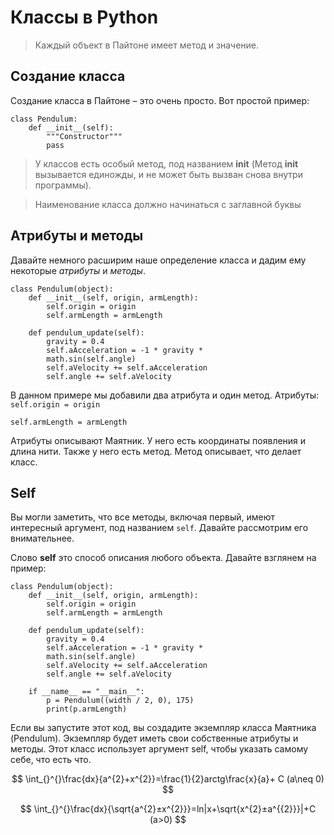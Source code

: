 # Классы в Python
>Каждый объект в Пайтоне имеет метод и значение.
## Создание класса
Создание класса в Пайтоне – это очень просто. Вот простой пример:
```
class Pendulum:    
    def __init__(self):
        """Constructor"""
        pass
```
>У классов есть особый метод, под названием __init__ (Метод __init__ вызывается единожды, и не может быть вызван снова внутри программы).

>Наименование класса должно начинаться с заглавной буквы

## Атрибуты и методы
Давайте немного расширим наше определение класса и дадим ему некоторые _атрибуты_ и _методы_.
```
class Pendulum(object):
    def __init__(self, origin, armLength):
        self.origin = origin
        self.armLength = armLength
    
    def pendulum_update(self):
        gravity = 0.4
        self.aAcceleration = -1 * gravity * 
        math.sin(self.angle)
        self.aVelocity += self.aAcceleration
        self.angle += self.aVelocity
```
В данном примере мы добавили два атрибута и один метод. 
Атрибуты:
`self.origin = origin`

`self.armLength = armLength`

Атрибуты описывают Маятник. У него есть координаты появления и длина нити. Также у него есть метод. Метод описывает, что делает класс.
## Self
Вы могли заметить, что все методы, включая первый, имеют интересный аргумент, под названием `self`. Давайте рассмотрим его внимательнее.

Слово **self** это способ описания любого объекта. Давайте взглянем на пример:
```
class Pendulum(object):
    def __init__(self, origin, armLength):
        self.origin = origin
        self.armLength = armLength
    
    def pendulum_update(self):
        gravity = 0.4
        self.aAcceleration = -1 * gravity * 
        math.sin(self.angle)
        self.aVelocity += self.aAcceleration
        self.angle += self.aVelocity
    
    if __name__ == "__main__":
        p = Pendulum((width / 2, 0), 175)
        print(p.armLength)
```
Если вы запустите этот код, вы создадите экземпляр класса Маятника (Pendulum). Экземпляр будет иметь свои собственные атрибуты и методы. Этот класс использует аргумент self, чтобы указать самому себе, что есть что.

$$
\int_{}^{}\frac{dx}{a^{2}+x^{2}}=\frac{1}{2}arctg\frac{x}{a}+ C  (a\neq  0)
$$

$$
\int_{}^{}\frac{dx}{\sqrt{a^{2}±x^{2}}}=ln|x+\sqrt{x^{2}±a^{{2}}}|+C (a>0)
$$
